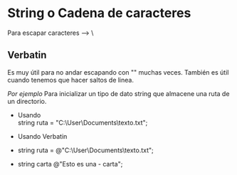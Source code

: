 # String o Cadena de caracteres

Para escapar caracteres --> \

## Verbatin

Es muy útil para no andar escapando con "\" muchas veces.
También es útil cuando tenemos que hacer saltos de linea.

*Por ejemplo*
Para inicializar un tipo de dato string que almacene una ruta de un directorio.

- Usando \
string ruta = "C:\\User\\Documents\\texto.txt";

- Usando Verbatin 
- string ruta = @"C:\User\Documents\texto.txt";
- string carta @"Esto es una
                - carta";
